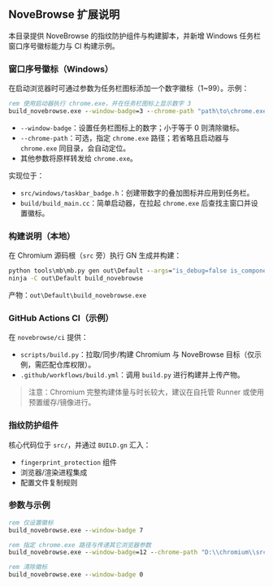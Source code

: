 ## NoveBrowse 扩展说明

本目录提供 NoveBrowse 的指纹防护组件与构建脚本，并新增 Windows 任务栏窗口序号徽标能力与 CI 构建示例。

### 窗口序号徽标（Windows）

在启动浏览器时可通过参数为任务栏图标添加一个数字徽标（1~99）。示例：

```bat
rem 使用启动器执行 chrome.exe，并在任务栏图标上显示数字 3
build_novebrowse.exe --window-badge=3 --chrome-path "path\to\chrome.exe" --enable-novebrowse-fingerprint
```

- `--window-badge`：设置任务栏图标上的数字；小于等于 0 则清除徽标。
- `--chrome-path`：可选，指定 `chrome.exe` 路径；若省略且启动器与 `chrome.exe` 同目录，会自动定位。
- 其他参数将原样转发给 `chrome.exe`。

实现位于：
- `src/windows/taskbar_badge.h`：创建带数字的叠加图标并应用到任务栏。
- `build/build_main.cc`：简单启动器，在拉起 `chrome.exe` 后查找主窗口并设置徽标。

### 构建说明（本地）

在 Chromium 源码根（`src` 旁）执行 GN 生成并构建：

```bat
python tools\mb\mb.py gen out\Default --args="is_debug=false is_component_build=false"
ninja -C out\Default build_novebrowse
```

产物：`out\Default\build_novebrowse.exe`

### GitHub Actions CI（示例）

在 `novebrowse/ci` 提供：

- `scripts/build.py`：拉取/同步/构建 Chromium 与 NoveBrowse 目标（仅示例，需匹配仓库权限）。
- `.github/workflows/build.yml`：调用 `build.py` 进行构建并上传产物。

> 注意：Chromium 完整构建体量与时长较大，建议在自托管 Runner 或使用预置缓存/镜像进行。

### 指纹防护组件

核心代码位于 `src/`，并通过 `BUILD.gn` 汇入：

- `fingerprint_protection` 组件
- 浏览器/渲染进程集成
- 配置文件复制规则

### 参数与示例

```bat
rem 仅设置徽标
build_novebrowse.exe --window-badge 7

rem 指定 chrome.exe 路径与传递其它浏览器参数
build_novebrowse.exe --window-badge=12 --chrome-path "D:\\chromium\\src\\out\\Default\\chrome.exe" --user-data-dir="D:\\profiles\\p1"

rem 清除徽标
build_novebrowse.exe --window-badge 0
```


